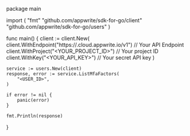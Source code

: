 package main

import (
    "fmt"
    "github.com/appwrite/sdk-for-go/client"
    "github.com/appwrite/sdk-for-go/users"
)

func main() {
    client := client.New(
        client.WithEndpoint("https://<REGION>.cloud.appwrite.io/v1") // Your API Endpoint
        client.WithProject("<YOUR_PROJECT_ID>") // Your project ID
        client.WithKey("<YOUR_API_KEY>") // Your secret API key
    )

    service := users.New(client)
    response, error := service.ListMfaFactors(
        "<USER_ID>",
    )

    if error != nil {
        panic(error)
    }

    fmt.Println(response)
}
